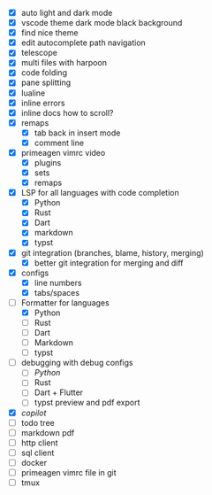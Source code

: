- [x] auto light and dark mode
- [x] vscode theme dark mode black background
- [x] find nice theme
- [x] edit autocomplete path navigation
- [x] telescope
- [x] multi files with harpoon
- [x] code folding
- [x] pane splitting
- [x] lualine
- [x] inline errors
- [x] inline docs how to scroll?
- [x] remaps
    - [x] tab back in insert mode
    - [x] comment line
- [x] primeagen vimrc video
    - [x] plugins
    - [x] sets
    - [x] remaps
- [x] LSP for all languages with code completion
    - [x] Python
    - [x] Rust
    - [x] Dart
    - [x] markdown
    - [x] typst
- [x] git integration (branches, blame, history, merging)
    - [x] better git integration for merging and diff
- [x] configs
    - [x] line numbers
    - [x] tabs/spaces
- [ ] Formatter for languages
    - [x] Python
    - [ ] Rust
    - [ ] Dart
    - [ ] Markdown
    - [ ] typst
- [ ] debugging with debug configs
    - [ ] *Python*
    - [ ] Rust
    - [ ] Dart + Flutter
    - [ ] typst preview and pdf export
- [x] *copilot*
- [ ] todo tree
- [ ] markdown pdf
- [ ] http client
- [ ] sql client
- [ ] docker
- [ ] primeagen vimrc file in git
- [ ] tmux
